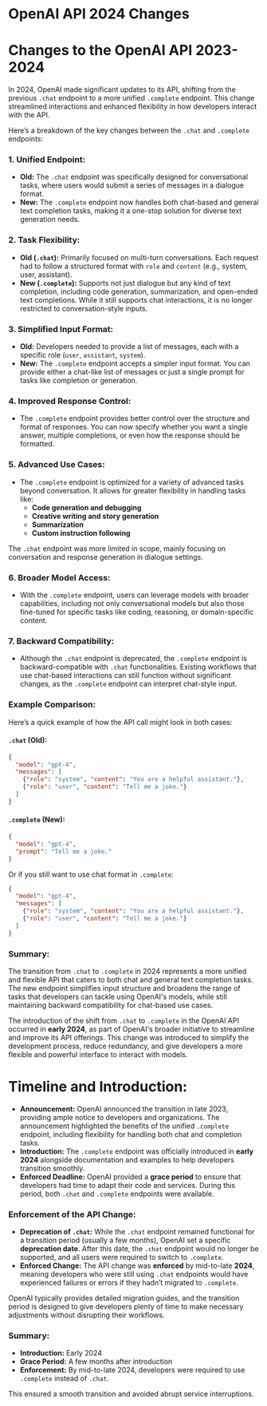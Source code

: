 # OpenAI API 2024 Changes

# Changes to the OpenAI API 2023-2024

In 2024, OpenAI made significant updates to its API, shifting from the previous `.chat` endpoint to a more unified `.complete` endpoint. This change streamlined interactions and enhanced flexibility in how developers interact with the API.

Here’s a breakdown of the key changes between the `.chat` and `.complete` endpoints:

### 1. **Unified Endpoint:**

- **Old:** The `.chat` endpoint was specifically designed for conversational tasks, where users would submit a series of messages in a dialogue format.
- **New:** The `.complete` endpoint now handles both chat-based and general text completion tasks, making it a one-stop solution for diverse text generation needs.

### 2. **Task Flexibility:**

- **Old (`.chat`):** Primarily focused on multi-turn conversations. Each request had to follow a structured format with `role` and `content` (e.g., system, user, assistant).
- **New (`.complete`):** Supports not just dialogue but any kind of text completion, including code generation, summarization, and open-ended text completions. While it still supports chat interactions, it is no longer restricted to conversation-style inputs.

### 3. **Simplified Input Format:**

- **Old:** Developers needed to provide a list of messages, each with a specific role (`user`, `assistant`, `system`).
- **New:** The `.complete` endpoint accepts a simpler input format. You can provide either a chat-like list of messages or just a single prompt for tasks like completion or generation.

### 4. **Improved Response Control:**

- The `.complete` endpoint provides better control over the structure and format of responses. You can now specify whether you want a single answer, multiple completions, or even how the response should be formatted.

### 5. **Advanced Use Cases:**

- The `.complete` endpoint is optimized for a variety of advanced tasks beyond conversation. It allows for greater flexibility in handling tasks like:
    - **Code generation and debugging**
    - **Creative writing and story generation**
    - **Summarization**
    - **Custom instruction following** 

The `.chat` endpoint was more limited in scope, mainly focusing on conversation and response generation in dialogue settings.

### 6. **Broader Model Access:**

- With the `.complete` endpoint, users can leverage models with broader capabilities, including not only conversational models but also those fine-tuned for specific tasks like coding, reasoning, or domain-specific content.

### 7. **Backward Compatibility:**

- Although the `.chat` endpoint is deprecated, the `.complete` endpoint is backward-compatible with `.chat` functionalities. Existing workflows that use chat-based interactions can still function without significant changes, as the `.complete` endpoint can interpret chat-style input.

### Example Comparison:

Here’s a quick example of how the API call might look in both cases:

#### `.chat` (Old):

```json
{
  "model": "gpt-4",
  "messages": [
    {"role": "system", "content": "You are a helpful assistant."},
    {"role": "user", "content": "Tell me a joke."}
  ]
}
```

#### `.complete` (New):

```json
{
  "model": "gpt-4",
  "prompt": "Tell me a joke."
}
```

Or if you still want to use chat format in `.complete`:
```json
{
  "model": "gpt-4",
  "messages": [
    {"role": "system", "content": "You are a helpful assistant."},
    {"role": "user", "content": "Tell me a joke."}
  ]
}
```

### Summary:

The transition from `.chat` to `.complete` in 2024 represents a more unified and flexible API that caters to both chat and general text completion tasks. The new endpoint simplifies input structure and broadens the range of tasks that developers can tackle using OpenAI's models, while still maintaining backward compatibility for chat-based use cases.

The introduction of the shift from `.chat` to `.complete` in the OpenAI API occurred in **early 2024**, as part of OpenAI's broader initiative to streamline and improve its API offerings. This change was introduced to simplify the development process, reduce redundancy, and give developers a more flexible and powerful interface to interact with models.

# **Timeline and Introduction:**

- **Announcement:** OpenAI announced the transition in late 2023, providing ample notice to developers and organizations. The announcement highlighted the benefits of the unified `.complete` endpoint, including flexibility for handling both chat and completion tasks.
- **Introduction:** The `.complete` endpoint was officially introduced in **early 2024** alongside documentation and examples to help developers transition smoothly.
- **Enforced Deadline:** OpenAI provided a **grace period** to ensure that developers had time to adapt their code and services. During this period, both `.chat` and `.complete` endpoints were available.

### **Enforcement of the API Change:**

- **Deprecation of `.chat`:** While the `.chat` endpoint remained functional for a transition period (usually a few months), OpenAI set a specific **deprecation date**. After this date, the `.chat` endpoint would no longer be supported, and all users were required to switch to `.complete`.
- **Enforced Change:** The API change was **enforced** by mid-to-late **2024**, meaning developers who were still using `.chat` endpoints would have experienced failures or errors if they hadn’t migrated to `.complete`.
  
OpenAI typically provides detailed migration guides, and the transition period is designed to give developers plenty of time to make necessary adjustments without disrupting their workflows.

### Summary:

- **Introduction:** Early 2024
- **Grace Period:** A few months after introduction
- **Enforcement:** By mid-to-late 2024, developers were required to use `.complete` instead of `.chat`. 

This ensured a smooth transition and avoided abrupt service interruptions.

